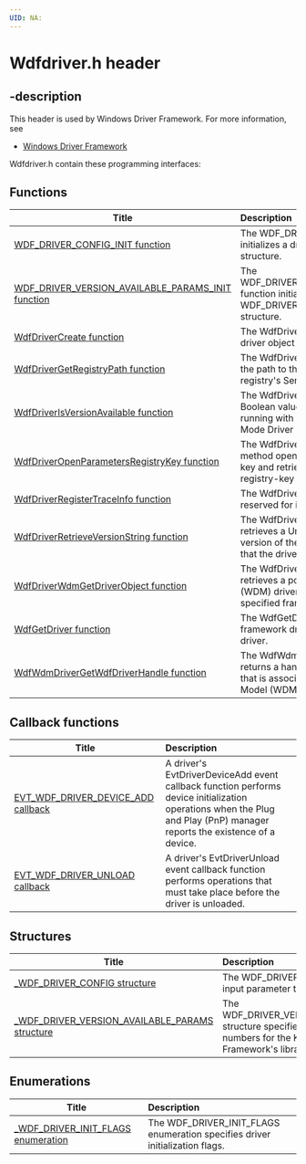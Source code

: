 ```yaml
---
UID: NA:
---
```


# Wdfdriver.h header

## -description

This header is used by Windows Driver Framework. For more information, see
- [Windows Driver Framework](../_wdf/index.md)

Wdfdriver.h contain these programming interfaces:


## Functions

| Title   | Description   |
| ---- |:---- |
| [WDF_DRIVER_CONFIG_INIT function](nf-wdfdriver-wdf_driver_config_init.md) | The WDF_DRIVER_CONFIG_INIT function initializes a driver's WDF_DRIVER_CONFIG structure. |
| [WDF_DRIVER_VERSION_AVAILABLE_PARAMS_INIT function](nf-wdfdriver-wdf_driver_version_available_params_init.md) | The WDF_DRIVER_VERSION_AVAILABLE_PARAMS_INIT function initializes a WDF_DRIVER_VERSION_AVAILABLE_PARAMS structure. |
| [WdfDriverCreate function](nf-wdfdriver-wdfdrivercreate.md) | The WdfDriverCreate method creates a framework driver object for the calling driver. |
| [WdfDriverGetRegistryPath function](nf-wdfdriver-wdfdrivergetregistrypath.md) | The WdfDriverGetRegistryPath method retrieves the path to the driver's registry key in the registry's Services tree. |
| [WdfDriverIsVersionAvailable function](nf-wdfdriver-wdfdriverisversionavailable.md) | The WdfDriverIsVersionAvailable method returns a Boolean value that indicates whether the driver is running with a specified version of the Kernel-Mode Driver Framework library. |
| [WdfDriverOpenParametersRegistryKey function](nf-wdfdriver-wdfdriveropenparametersregistrykey.md) | The WdfDriverOpenParametersRegistryKey method opens the driver's Parameters registry key and retrieves a handle to a framework registry-key object that represents the key. |
| [WdfDriverRegisterTraceInfo function](nf-wdfdriver-wdfdriverregistertraceinfo.md) | The WdfDriverRegisterTraceInfo method is reserved for internal use only. |
| [WdfDriverRetrieveVersionString function](nf-wdfdriver-wdfdriverretrieveversionstring.md) | The WdfDriverRetrieveVersionString method retrieves a Unicode string that identifies the version of the Kernel-Mode Driver Framework that the driver is running with. |
| [WdfDriverWdmGetDriverObject function](nf-wdfdriver-wdfdriverwdmgetdriverobject.md) | The WdfDriverWdmGetDriverObject method retrieves a pointer to the Windows Driver Model (WDM) driver object that is associated with a specified framework driver object. |
| [WdfGetDriver function](nf-wdfdriver-wdfgetdriver.md) | The WdfGetDriver method returns a handle to the framework driver object that represents the calling driver. |
| [WdfWdmDriverGetWdfDriverHandle function](nf-wdfdriver-wdfwdmdrivergetwdfdriverhandle.md) | The WdfWdmDriverGetWdfDriverHandle method returns a handle to the framework driver object that is associated with a specified Windows Driver Model (WDM) driver object. |

## Callback functions

| Title   | Description   |
| ---- |:---- |
| [EVT_WDF_DRIVER_DEVICE_ADD callback](nc-wdfdriver-evt_wdf_driver_device_add.md) | A driver's EvtDriverDeviceAdd event callback function performs device initialization operations when the Plug and Play (PnP) manager reports the existence of a device. |
| [EVT_WDF_DRIVER_UNLOAD callback](nc-wdfdriver-evt_wdf_driver_unload.md) | A driver's EvtDriverUnload event callback function performs operations that must take place before the driver is unloaded. |

## Structures

| Title   | Description   |
| ---- |:---- |
| [_WDF_DRIVER_CONFIG structure](ns-wdfdriver-_wdf_driver_config.md) | The WDF_DRIVER_CONFIG structure is an input parameter to WdfDriverCreate. |
| [_WDF_DRIVER_VERSION_AVAILABLE_PARAMS structure](ns-wdfdriver-_wdf_driver_version_available_params.md) | The WDF_DRIVER_VERSION_AVAILABLE_PARAMS structure specifies major and minor version numbers for the Kernel-Mode Driver Framework's library. |

## Enumerations

| Title   | Description   |
| ---- |:---- |
| [_WDF_DRIVER_INIT_FLAGS enumeration](ne-wdfdriver-_wdf_driver_init_flags.md) | The WDF_DRIVER_INIT_FLAGS enumeration specifies driver initialization flags. |
